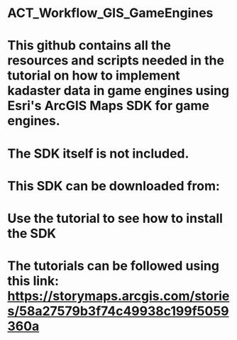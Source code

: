 # ACT_Workflow_GIS_GameEngines

# This github contains all the resources and scripts needed in the tutorial on how to implement kadaster data in game engines using Esri's ArcGIS Maps SDK for game engines.

# The SDK itself is not included.
# This SDK can be downloaded from: 
# Use the tutorial to see how to install the SDK

# The tutorials can be followed using this link: https://storymaps.arcgis.com/stories/58a27579b3f74c49938c199f5059360a
